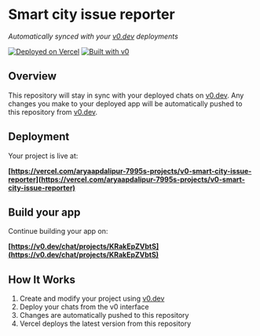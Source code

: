 # Smart city issue reporter

*Automatically synced with your [v0.dev](https://v0.dev) deployments*

[![Deployed on Vercel](https://img.shields.io/badge/Deployed%20on-Vercel-black?style=for-the-badge&logo=vercel)](https://vercel.com/aryaapdalipur-7995s-projects/v0-smart-city-issue-reporter)
[![Built with v0](https://img.shields.io/badge/Built%20with-v0.dev-black?style=for-the-badge)](https://v0.dev/chat/projects/KRakEpZVbtS)

## Overview

This repository will stay in sync with your deployed chats on [v0.dev](https://v0.dev).
Any changes you make to your deployed app will be automatically pushed to this repository from [v0.dev](https://v0.dev).

## Deployment

Your project is live at:

**[https://vercel.com/aryaapdalipur-7995s-projects/v0-smart-city-issue-reporter](https://vercel.com/aryaapdalipur-7995s-projects/v0-smart-city-issue-reporter)**

## Build your app

Continue building your app on:

**[https://v0.dev/chat/projects/KRakEpZVbtS](https://v0.dev/chat/projects/KRakEpZVbtS)**

## How It Works

1. Create and modify your project using [v0.dev](https://v0.dev)
2. Deploy your chats from the v0 interface
3. Changes are automatically pushed to this repository
4. Vercel deploys the latest version from this repository